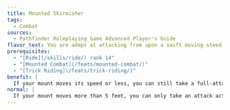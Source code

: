 ```yaml
---
title: Mounted Skirmisher
tags:
  - Combat
sources:
  - Pathfinder Roleplaying Game Advanced Player's Guide
flavor_text: You are adept at attacking from upon a swift moving steed.
prerequisites:
  - "[Ride](/skills/ride/) rank 14"
  - "[Mounted Combat](/feats/mounted-combat/)"
  - "[Trick Riding](/feats/trick-riding/)"
benefit: |
  If your mount moves its speed or less, you can still take a full-attack action.
normal: |
  If your mount moves more than 5 feet, you can only take an attack action.
---
```


